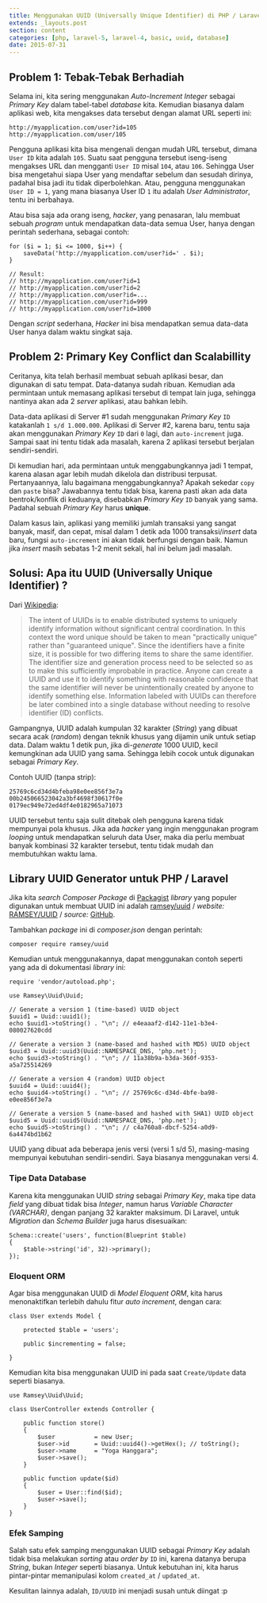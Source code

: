 ```yaml
---
title: Menggunakan UUID (Universally Unique Identifier) di PHP / Laravel
extends: _layouts.post
section: content
categories: [php, laravel-5, laravel-4, basic, uuid, database]
date: 2015-07-31
---
```


## Problem 1: Tebak-Tebak Berhadiah

Selama ini, kita sering menggunakan _Auto-Increment Integer_ sebagai _Primary Key_ dalam tabel-tabel _database_ kita. Kemudian biasanya dalam aplikasi web, kita mengakses data tersebut dengan alamat URL seperti ini:

    http://myapplication.com/user?id=105
    http://myapplication.com/user/105

Pengguna aplikasi kita bisa mengenali dengan mudah URL tersebut, dimana `User ID` kita adalah `105`. Suatu saat pengguna tersebut iseng-iseng mengakses URL dan mengganti `User ID` misal `104`, atau `106`. Sehingga User bisa mengetahui siapa User yang mendaftar sebelum dan sesudah dirinya, padahal bisa jadi itu tidak diperbolehkan. Atau, pengguna menggunakan `User ID = 1`, yang mana biasanya User ID `1` itu adalah _User Administrator_, tentu ini berbahaya.

Atau bisa saja ada orang iseng, _hacker_, yang penasaran, lalu membuat sebuah _program_ untuk mendapatkan data-data semua User, hanya dengan perintah sederhana, sebagai contoh:

    for ($i = 1; $i <= 1000, $i++) {
        saveData('http://myapplication.com/user?id=' . $i);
    }

    // Result:
    // http://myapplication.com/user?id=1
    // http://myapplication.com/user?id=2
    // http://myapplication.com/user?id=...
    // http://myapplication.com/user?id=999
    // http://myapplication.com/user?id=1000    

Dengan _script_ sederhana, _Hacker_ ini bisa mendapatkan semua data-data User hanya dalam waktu singkat saja.


## Problem 2: Primary Key Conflict dan Scalabillity

Ceritanya, kita telah berhasil membuat sebuah aplikasi besar, dan digunakan di satu tempat. Data-datanya sudah ribuan. Kemudian ada permintaan untuk memasang aplikasi tersebut di tempat lain juga, sehingga nantinya akan ada 2 _server_ aplikasi, atau bahkan lebih.

Data-data aplikasi di Server #1 sudah menggunakan _Primary Key_ `ID` katakanlah `1 s/d 1.000.000`. Aplikasi di Server #2, karena baru, tentu saja akan menggunakan _Primary Key_ `ID` dari `0` lagi, dan `auto-increment` juga. Sampai saat ini tentu tidak ada masalah, karena 2 aplikasi tersebut berjalan sendiri-sendiri.

Di kemudian hari, ada permintaan untuk menggabungkannya jadi 1 tempat, karena alasan agar lebih mudah dikelola dan distribusi terpusat. Pertanyaannya, lalu bagaimana menggabungkannya? Apakah sekedar `copy` dan `paste` bisa? Jawabannya tentu tidak bisa, karena pasti akan ada data bentrok/konflik di keduanya, disebabkan _Primary Key_ `ID` banyak yang sama. Padahal sebuah _Primary Key_ harus **unique**.

Dalam kasus lain, aplikasi yang memiliki jumlah transaksi yang sangat banyak, masif, dan cepat, misal dalam 1 detik ada 1000 transaksi/_insert_ data baru, fungsi `auto-increment` ini akan tidak berfungsi dengan baik. Namun jika _insert_ masih sebatas 1-2 menit sekali, hal ini belum jadi masalah.

## Solusi: Apa itu UUID (Universally Unique Identifier) ?

Dari [Wikipedia](https://en.wikipedia.org/wiki/Universally_unique_identifier):
    
> The intent of UUIDs is to enable distributed systems to uniquely identify information without significant central coordination. In this context the word unique should be taken to mean "practically unique" rather than "guaranteed unique". Since the identifiers have a finite size, it is possible for two differing items to share the same identifier. The identifier size and generation process need to be selected so as to make this sufficiently improbable in practice. Anyone can create a UUID and use it to identify something with reasonable confidence that the same identifier will never be unintentionally created by anyone to identify something else. Information labeled with UUIDs can therefore be later combined into a single database without needing to resolve identifier (ID) conflicts.

Gampangnya, UUID adalah kumpulan 32 karakter (_String_) yang dibuat secara acak (_random_) dengan teknik khusus yang dijamin unik untuk setiap data.  Dalam waktu 1 detik pun, jika di-_generate_ 1000 UUID, kecil kemungkinan ada UUID yang sama. Sehingga lebih cocok untuk digunakan sebagai _Primary Key_.

Contoh UUID (tanpa strip):

    25769c6cd34d4bfeba98e0ee856f3e7a
    00b245066523042a3bf4698f30617f0e
    0179ec949e72ed4df4e0182965a71073

UUID tersebut tentu saja sulit ditebak oleh pengguna karena tidak mempunyai pola khusus. Jika ada _hacker_ yang ingin menggunakan program _looping_ untuk mendapatkan seluruh data User, maka dia perlu membuat banyak kombinasi 32 karakter tersebut, tentu tidak mudah dan membutuhkan waktu lama.


## Library UUID Generator untuk PHP / Laravel
Jika kita _search_ _Composer Package_ di [Packagist](https://packagist.org/search/?q=uuid ) _library_ yang populer digunakan untuk membuat UUID ini adalah [ramsey/uuid](https://packagist.org/packages/ramsey/uuid) / _website:_ [RAMSEY/UUID](https://benramsey.com/projects/ramsey-uuid/) / _source:_ [GitHub](https://github.com/ramsey/uuid).

Tambahkan _package_ ini di _composer.json_ dengan perintah:
    
    composer require ramsey/uuid

Kemudian untuk menggunakannya, dapat menggunakan contoh seperti yang ada di dokumentasi _library_ ini:

    require 'vendor/autoload.php';
 
    use Ramsey\Uuid\Uuid;
 
    // Generate a version 1 (time-based) UUID object
    $uuid1 = Uuid::uuid1();
    echo $uuid1->toString() . "\n"; // e4eaaaf2-d142-11e1-b3e4-080027620cdd
 
    // Generate a version 3 (name-based and hashed with MD5) UUID object
    $uuid3 = Uuid::uuid3(Uuid::NAMESPACE_DNS, 'php.net');
    echo $uuid3->toString() . "\n"; // 11a38b9a-b3da-360f-9353-a5a725514269
 
    // Generate a version 4 (random) UUID object
    $uuid4 = Uuid::uuid4();
    echo $uuid4->toString() . "\n"; // 25769c6c-d34d-4bfe-ba98-e0ee856f3e7a

    // Generate a version 5 (name-based and hashed with SHA1) UUID object
    $uuid5 = Uuid::uuid5(Uuid::NAMESPACE_DNS, 'php.net');
    echo $uuid5->toString() . "\n"; // c4a760a8-dbcf-5254-a0d9-6a4474bd1b62
 
UUID yang dibuat ada beberapa jenis versi (versi 1 s/d 5), masing-masing mempunyai kebutuhan sendiri-sendiri. Saya biasanya menggunakan versi 4.


### Tipe Data Database

Karena kita menggunakan UUID _string_ sebagai _Primary Key_, maka tipe data _field_ yang dibuat tidak bisa _Integer_, namun harus _Variable Character (VARCHAR)_, dengan panjang 32 karakter maksimum. Di Laravel, untuk _Migration_ dan _Schema Builder_ juga harus disesuaikan:

    Schema::create('users', function(Blueprint $table) 
    {
        $table->string('id', 32)->primary();
    });


### Eloquent ORM

Agar bisa menggunakan UUID di _Model Eloquent ORM_, kita harus menonaktifkan terlebih dahulu fitur _auto increment_, dengan cara:

    class User extends Model {

        protected $table = 'users';

        public $incrementing = false;

    }

Kemudian kita bisa menggunakan UUID ini pada saat `Create/Update` data seperti biasanya.

    use Ramsey\Uuid\Uuid;

    class UserController extends Controller {

        public function store()
        {
            $user           = new User;
            $user->id       = Uuid::uuid4()->getHex(); // toString();
            $user->name     = "Yoga Hanggara";
            $user->save();
        }

        public function update($id)
        {
            $user = User::find($id);
            $user->save();
        }
    }


### Efek Samping

Salah satu efek samping menggunakan UUID sebagai _Primary Key_ adalah tidak bisa melakukan _sorting_ atau _order by_ `ID` ini, karena datanya berupa _String_, bukan _Integer_ seperti biasanya. Untuk kebutuhan ini, kita harus pintar-pintar memanipulasi kolom `created_at` / `updated_at`.

Kesulitan lainnya adalah, `ID/UUID` ini menjadi susah untuk diingat :p
